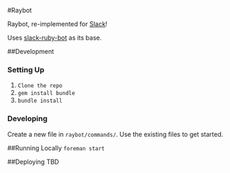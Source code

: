 #Raybot

Raybot, re-implemented for [Slack](http://raybeam.slack.com)!

Uses [slack-ruby-bot](https://github.com/dblock/slack-ruby-bot/tree/v0.8.2) as its base.

##Development
### Setting Up
1. `Clone the repo`
1. `gem install bundle`
1. `bundle install`

### Developing
Create a new file in `raybot/commands/`.  Use the existing files to get started.

##Running Locally
`foreman start`

##Deploying
TBD
